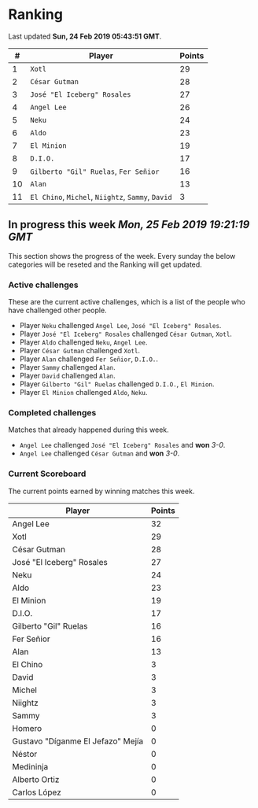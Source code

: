 # Ranking

Last updated **Sun, 24 Feb 2019 05:43:51 GMT**.

|#|Player|Points|
|---|---|---|
|1|`Xotl`|29|
|2|`César Gutman`|28|
|3|`José "El Iceberg" Rosales`|27|
|4|`Angel Lee`|26|
|5|`Neku`|24|
|6|`Aldo`|23|
|7|`El Minion`|19|
|8|`D.I.O.`|17|
|9|`Gilberto "Gil" Ruelas`, `Fer Señior`|16|
|10|`Alan`|13|
|11|`El Chino`, `Michel`, `Niightz`, `Sammy`, `David`|3|

## In progress this week *Mon, 25 Feb 2019 19:21:19 GMT*
This section shows the progress of the week. Every sunday the below categories will be reseted and the Ranking will get updated.

### Active challenges
These are the current active challenges, which is a list of the people who have challenged other people.

* Player `Neku` challenged `Angel Lee`, `José "El Iceberg" Rosales`.
* Player `José "El Iceberg" Rosales` challenged `César Gutman`, `Xotl`.
* Player `Aldo` challenged `Neku`, `Angel Lee`.
* Player `César Gutman` challenged `Xotl`.
* Player `Alan` challenged `Fer Señior`, `D.I.O.`.
* Player `Sammy` challenged `Alan`.
* Player `David` challenged `Alan`.
* Player `Gilberto "Gil" Ruelas` challenged `D.I.O.`, `El Minion`.
* Player `El Minion` challenged `Aldo`, `Neku`.

### Completed challenges
Matches that already happened during this week.

* `Angel Lee` challenged `José "El Iceberg" Rosales` and **won** *3-0*.
* `Angel Lee` challenged `César Gutman` and **won** *3-0*.

### Current Scoreboard
The current points earned by winning matches this week.

|Player|Points|
|---|---|
|Angel Lee|32|
|Xotl|29|
|César Gutman|28|
|José "El Iceberg" Rosales|27|
|Neku|24|
|Aldo|23|
|El Minion|19|
|D.I.O.|17|
|Gilberto "Gil" Ruelas|16|
|Fer Señior|16|
|Alan|13|
|El Chino|3|
|David|3|
|Michel|3|
|Niightz|3|
|Sammy|3|
|Homero|0|
|Gustavo "Díganme El Jefazo" Mejía|0|
|Néstor|0|
|Medininja|0|
|Alberto Ortiz|0|
|Carlos López|0|